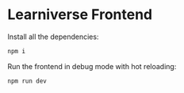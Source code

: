 # Learniverse Frontend

Install all the dependencies:
```sh
npm i
```

Run the frontend in debug mode with hot reloading:
```
npm run dev
```
